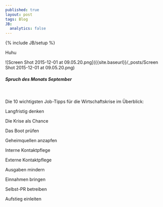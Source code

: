 ```yaml
---
published: true
layout: post
tags: Blog
JB: 
  analytics: false
---
```



{% include JB/setup %}

Huhu

![Screen Shot 2015-12-01 at 09.05.20.png]({{site.baseurl}}/_posts/Screen Shot 2015-12-01 at 09.05.20.png)

<p><h5> Spruch des Monats September</h5><br />

Die 10 wichtigsten Job-Tipps für die Wirtschaftskrise im Überblick:<br />
 
Langfristig denken<br />

Die Krise als Chance<br />


Das Boot prüfen<br />

Geheimquellen anzapfen<br />

Interne Kontaktpflege<br />

Externe Kontaktpflege<br />

Ausgaben mindern<br />

Einnahmen bringen<br />

Selbst-PR betreiben<br />

Aufstieg einleiten<br /><br /><br />
</p>

